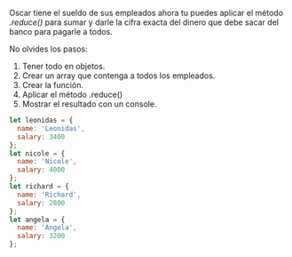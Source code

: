 Oscar tiene el sueldo de sus empleados ahora tu puedes aplicar el método _.reduce()_ para sumar y darle la cifra exacta del dinero que debe sacar del banco para pagarle a todos.

No olvides los pasos:

1. Tener todo en objetos.
2. Crear un array que contenga a todos los empleados.
3. Crear la función.
4. Aplicar el método .reduce()
5. Mostrar el resultado con un console.

```js
let leonidas = {
  name: 'Leonidas',
  salary: 3400
};
let nicole = {
  name: 'Nicole',
  salary: 4000
};
let richard = {
  name: 'Richard',
  salary: 2800
};
let angela = {
  name: 'Angela',
  salary: 3200
};
```
